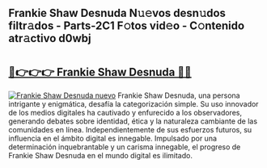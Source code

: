 ## Frankie Shaw Desnuda N𝚞𝚎vos desn𝚞dos filtr𝚊dos - Parts-2C1 F𝚘tos vid𝚎o - C𝚘ntenido atr𝚊ctivo d0wbj

# <h2><a href="http://mb8n58.tromn.icu/?c=Frankie+Shaw+Desnuda">🔗👉👉👉 Frankie Shaw Desnuda 🔗🔗</a></h2>

[![Frankie Shaw Desnuda nuevo](https://i.imgur.com/pEAQMta.gif)](http://mb8n58.tromn.icu/?c=Frankie+Shaw+Desnuda)
Frankie Shaw Desnuda, una persona intrigante y enigmática, desafía la categorización simple. Su uso innovador de los medios digitales ha cautivado y enfurecido a los observadores, generando debates sobre identidad, ética y la naturaleza cambiante de las comunidades en línea. Independientemente de sus esfuerzos futuros, su influencia en el ámbito digital es innegable. Impulsado por una determinación inquebrantable y un carisma innegable, el progreso de Frankie Shaw Desnuda en el mundo digital es ilimitado.
